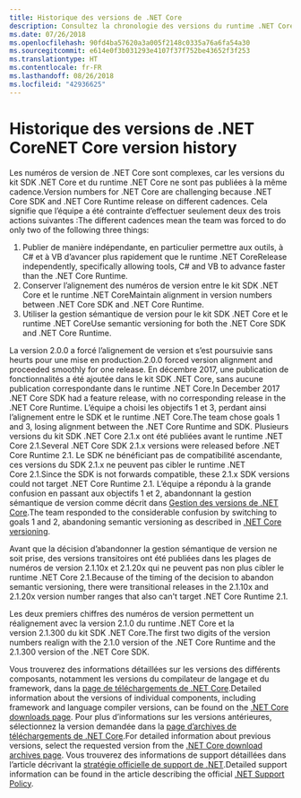 ```yaml
---
title: Historique des versions de .NET Core
description: Consultez la chronologie des versions du runtime .NET Core, du kit SDK .NET Core, du compilateur C# et du compilateur VB.NET.
ms.date: 07/26/2018
ms.openlocfilehash: 90fd4ba57620a3a005f2148c0335a76a6fa54a30
ms.sourcegitcommit: e614e0f3b031293e4107f37f752be43652f3f253
ms.translationtype: HT
ms.contentlocale: fr-FR
ms.lasthandoff: 08/26/2018
ms.locfileid: "42936625"
---
```

# <a name="net-core-version-history"></a><span data-ttu-id="6c82f-103">Historique des versions de .NET Core</span><span class="sxs-lookup"><span data-stu-id="6c82f-103">NET Core version history</span></span>

<span data-ttu-id="6c82f-104">Les numéros de version de .NET Core sont complexes, car les versions du kit SDK .NET Core et du runtime .NET Core ne sont pas publiées à la même cadence.</span><span class="sxs-lookup"><span data-stu-id="6c82f-104">Version numbers for .NET Core are challenging because .NET Core SDK and .NET Core Runtime release on different cadences.</span></span> <span data-ttu-id="6c82f-105">Cela signifie que l’équipe a été contrainte d’effectuer seulement deux des trois actions suivantes :</span><span class="sxs-lookup"><span data-stu-id="6c82f-105">The different cadences mean the team was forced to do only two of the following three things:</span></span>

1. <span data-ttu-id="6c82f-106">Publier de manière indépendante, en particulier permettre aux outils, à C# et à VB d’avancer plus rapidement que le runtime .NET Core</span><span class="sxs-lookup"><span data-stu-id="6c82f-106">Release independently, specifically allowing tools, C# and VB to advance faster than the .NET Core Runtime.</span></span>
2. <span data-ttu-id="6c82f-107">Conserver l’alignement des numéros de version entre le kit SDK .NET Core et le runtime .NET Core</span><span class="sxs-lookup"><span data-stu-id="6c82f-107">Maintain alignment in version numbers between .NET Core SDK and .NET Core Runtime.</span></span>
3. <span data-ttu-id="6c82f-108">Utiliser la gestion sémantique de version pour le kit SDK .NET Core et le runtime .NET Core</span><span class="sxs-lookup"><span data-stu-id="6c82f-108">Use semantic versioning for both the .NET Core SDK and .NET Core Runtime.</span></span>

<span data-ttu-id="6c82f-109">La version 2.0.0 a forcé l’alignement de version et s’est poursuivie sans heurts pour une mise en production.</span><span class="sxs-lookup"><span data-stu-id="6c82f-109">2.0.0 forced version alignment and proceeded smoothly for one release.</span></span> <span data-ttu-id="6c82f-110">En décembre 2017, une publication de fonctionnalités a été ajoutée dans le kit SDK .NET Core, sans aucune publication correspondante dans le runtime .NET Core.</span><span class="sxs-lookup"><span data-stu-id="6c82f-110">In December 2017 .NET Core SDK had a feature release, with no corresponding release in the .NET Core Runtime.</span></span> <span data-ttu-id="6c82f-111">L’équipe a choisi les objectifs 1 et 3, perdant ainsi l’alignement entre le SDK et le runtime .NET Core.</span><span class="sxs-lookup"><span data-stu-id="6c82f-111">The team chose goals 1 and 3, losing alignment between the .NET Core Runtime and SDK.</span></span> <span data-ttu-id="6c82f-112">Plusieurs versions du kit SDK .NET Core 2.1.x ont été publiées avant le runtime .NET Core 2.1.</span><span class="sxs-lookup"><span data-stu-id="6c82f-112">Several .NET Core SDK 2.1.x versions were released before .NET Core Runtime 2.1.</span></span> <span data-ttu-id="6c82f-113">Le SDK ne bénéficiant pas de compatibilité ascendante, ces versions du SDK 2.1.x ne peuvent pas cibler le runtime .NET Core 2.1.</span><span class="sxs-lookup"><span data-stu-id="6c82f-113">Since the SDK is not forwards compatible, these 2.1.x SDK versions could not target .NET Core Runtime 2.1.</span></span> <span data-ttu-id="6c82f-114">L’équipe a répondu à la grande confusion en passant aux objectifs 1 et 2, abandonnant la gestion sémantique de version comme décrit dans [Gestion des versions de .NET Core](index.md#versioning-details).</span><span class="sxs-lookup"><span data-stu-id="6c82f-114">The team responded to the considerable confusion by switching to goals 1 and 2, abandoning semantic versioning as described in [.NET Core versioning](index.md#versioning-details).</span></span>

<span data-ttu-id="6c82f-115">Avant que la décision d’abandonner la gestion sémantique de version ne soit prise, des versions transitoires ont été publiées dans les plages de numéros de version 2.1.10x et 2.1.20x qui ne peuvent pas non plus cibler le runtime .NET Core 2.1.</span><span class="sxs-lookup"><span data-stu-id="6c82f-115">Because of the timing of the decision to abandon semantic versioning, there were transitional releases in the 2.1.10x and 2.1.20x version number ranges that also can't target .NET Core Runtime 2.1.</span></span>

<span data-ttu-id="6c82f-116">Les deux premiers chiffres des numéros de version permettent un réalignement avec la version 2.1.0 du runtime .NET Core et la version 2.1.300 du kit SDK .NET Core.</span><span class="sxs-lookup"><span data-stu-id="6c82f-116">The first two digits of the version numbers realign with the 2.1.0 version of the .NET Core Runtime and the 2.1.300 version of the .NET Core SDK.</span></span>

<span data-ttu-id="6c82f-117">Vous trouverez des informations détaillées sur les versions des différents composants, notamment les versions du compilateur de langage et du framework, dans la [page de téléchargements de .NET Core](https://www.microsoft.com/net/download/dotnet-core/current).</span><span class="sxs-lookup"><span data-stu-id="6c82f-117">Detailed information about the versions of individual components, including framework and language compiler versions, can be found on the [.NET Core downloads page](https://www.microsoft.com/net/download/dotnet-core/current).</span></span> <span data-ttu-id="6c82f-118">Pour plus d’informations sur les versions antérieures, sélectionnez la version demandée dans la [page d’archives de téléchargements de .NET Core](https://www.microsoft.com/net/download/archives).</span><span class="sxs-lookup"><span data-stu-id="6c82f-118">For detailed information about previous versions, select the requested version from the [.NET Core download archives page](https://www.microsoft.com/net/download/archives).</span></span> <span data-ttu-id="6c82f-119">Vous trouverez des informations de support détaillées dans l’article décrivant la [stratégie officielle de support de .NET](https://www.microsoft.com/net/Support/Policy).</span><span class="sxs-lookup"><span data-stu-id="6c82f-119">Detailed support information can be found in the article describing the official [.NET Support Policy](https://www.microsoft.com/net/Support/Policy).</span></span>